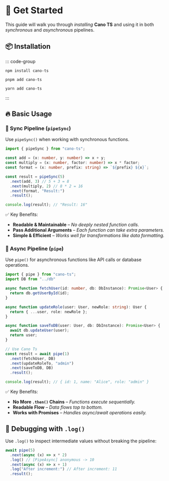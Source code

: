 # 🚀 Get Started
This guide will walk you through *installing* **Cano TS** and using it in both *synchronous* and *asynchronous* pipelines.

## 📦 Installation

::: code-group

```shell [npm]
npm install cano-ts
```

```shell [pnpm]
pnpm add cano-ts
```

```shell [yarn]
yarn add cano-ts
```

:::

## 🔥 Basic Usage
### 🔹 Sync Pipeline (`pipeSync`)

Use `pipeSync()` when working with synchronous functions.

```typescript
import { pipeSync } from "cano-ts";

const add = (x: number, y: number) => x + y;
const multiply = (x: number, factor: number) => x * factor;
const format = (x: number, prefix: string) => `${prefix} ${x}`;

const result = pipeSync(5)
  .next(add, 3) // 5 + 3 = 8
  .next(multiply, 2) // 8 * 2 = 16
  .next(format, "Result:")
  .result();

console.log(result); // "Result: 16"
```

✅ Key Benefits:
- **Readable & Maintainable** – *No deeply nested function calls.*
- **Pass Additional Arguments** – *Each function can take extra parameters.*
- **Simple & Efficient** – *Works well for transformations like data formatting.*

### 🔹 Async Pipeline (`pipe`)

Use `pipe()` for asynchronous functions like API calls or database operations.

```typescript
import { pipe } from "cano-ts";
import DB from "../db"

async function fetchUser(id: number, db: DbInstance): Promise<User> {
  return db.getUserById(id);
}

async function updateRole(user: User, newRole: string): User {
  return { ...user, role: newRole };
}

async function saveToDB(user: User, db: DbInstance): Promise<User> {
  await db.updateUser(user);
  return user;
}

// Use Cano Ts
const result = await pipe(1)
  .next(fetchUser, DB)
  .next(updateRoleTo, "admin")
  .next(saveToDB, DB)
  .result();

console.log(result); // { id: 1, name: "Alice", role: "admin" }
```

✅ Key Benefits:
- **No More `.then()` Chains** – *Functions execute sequentially.*
- **Readable Flow** – *Data flows top to bottom.*
- **Works with Promises** – *Handles async/await operations easily.*

## 📌 Debugging with `.log()`

Use `.log()` to inspect intermediate values without breaking the pipeline:
```typescript
await pipe(5)
  .next(async (x) => x * 2)
  .log() // [PipeAsync] anonymous -> 10
  .next(async (x) => x + 1)
  .log("After increment:") // After increment: 11
  .result();
```
